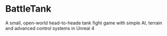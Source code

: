 # BattleTank
A small, open-world head-to-heade tank fight game with simple AI, terrain and advanced control systems in Unreal 4
